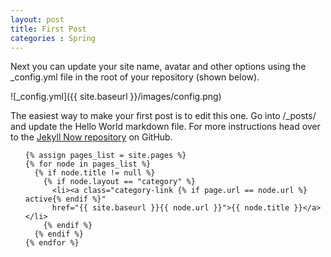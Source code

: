```yaml
---
layout: post
title: First Post
categories : Spring
---
```


Next you can update your site name, avatar and other options using the _config.yml file in the root of your repository (shown below).

![_config.yml]({{ site.baseurl }}/images/config.png)

The easiest way to make your first post is to edit this one. Go into /_posts/ and update the Hello World markdown file. For more instructions head over to the [Jekyll Now repository](https://github.com/barryclark/jekyll-now) on GitHub.

  <ul>
    
    {% assign pages_list = site.pages %}
    {% for node in pages_list %}
      {% if node.title != null %}
        {% if node.layout == "category" %}
          <li><a class="category-link {% if page.url == node.url %} active{% endif %}"
          href="{{ site.baseurl }}{{ node.url }}">{{ node.title }}</a></li>
        {% endif %}
      {% endif %}
    {% endfor %}
    
</ul>